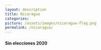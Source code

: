 ```yaml
---
layout: description
title: Nicaragua
categories:
picture: /assets/images/nicaragua-flag.png
permalink: /nicaragua/
---
```


<h4 class="text-center text-info font-weight-bold my-5">Sin elecciones 2020</h4> 